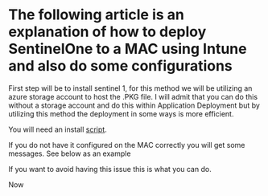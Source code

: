 # The following article is an explanation of how to deploy SentinelOne to a MAC using Intune and also do some configurations

First step will be to install sentinel 1, for this method we will be utilizing an azure storage account to host the .PKG file. I will admit that you can do this without a storage account and do this within Application Deployment but by utilizing this method the deployment in some ways is more efficient.

You will need an install [script](https::).

If you do not have it configured on the MAC correctly you will get some messages. See below as an example



If you want to avoid having this issue this is what you can do. 

Now